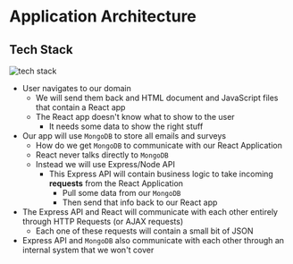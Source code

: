 # Application Architecture
## Tech Stack
![tech stack](https://i.imgur.com/qVrY1wq.png)

* User navigates to our domain
    - We will send them back and HTML document and JavaScript files that contain a React app
    - The React app doesn't know what to show to the user
        + It needs some data to show the right stuff
* Our app will use `MongoDB` to store all emails and surveys
    - How do we get `MongoDB` to communicate with our React Application
    - React never talks directly to `MongoDB`
    - Instead we will use Express/Node API
        + This Express API will contain business logic to take incoming **requests** from the React Application
            * Pull some data from our `MongoDB`
            * Then send that info back to our React app
* The Express API and React will communicate with each other entirely through HTTP Requests (or AJAX requests)
    - Each one of these requests will contain a small bit of JSON
* Express API and `MongoDB` also communicate with each other through an internal system that we won't cover
